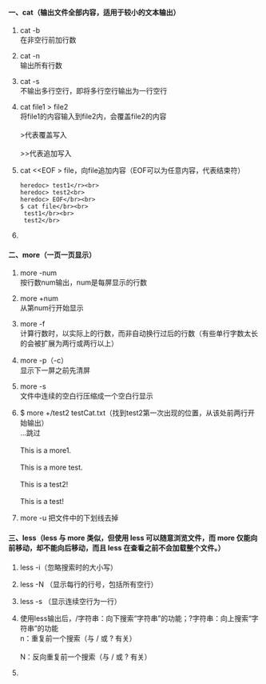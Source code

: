 #### 一、cat（输出文件全部内容，适用于较小的文本输出）
1. cat -b<br>
   在非空行前加行数

2. cat -n<br>
   输出所有行数

3. cat -s<br>
   不输出多行空行，即将多行空行输出为一行空行

4. cat file1 > file2<br>
   将file1的内容输入到file2内，会覆盖file2的内容</br><br>
   \>代表覆盖写入</br><br>
   \>>代表追加写入</br>

5. cat \<\<EOF > file，向file追加内容（EOF可以为任意内容，代表结束符）<br>
   ```
   heredoc> test1</r><br>
   heredoc> test2<br>
   heredoc> EOF</br><br>
   $ cat file</br><br>
    test1</br><br>
    test2</br>
   ```

6.
#### 二、more（一页一页显示）
1. more -num<br>
   按行数num输出，num是每屏显示的行数

2. more +num<br>
   从第num行开始显示

3. more -f<br>
   计算行数时，以实际上的行数，而非自动换行过后的行数（有些单行字数太长的会被扩展为两行或两行以上）

4. more -p（-c）<br>
   显示下一屏之前先清屏

5. more -s<br>
   文件中连续的空白行压缩成一个空白行显示

6. $ more +/test2 testCat.txt（找到test2第一次出现的位置，从该处前两行开始输出）<br>
    ...跳过</br><br>
    This is a more1.</br><br>
    This is a more test.</br><br>
    This is a test2!</br><br>
    This is a test!</br>
7. more -u 把文件中的下划线去掉

#### 三、less（less 与 more 类似，但使用 less 可以随意浏览文件，而 more 仅能向前移动，却不能向后移动，而且 less 在查看之前不会加载整个文件。）
1. less -i（忽略搜索时的大小写）

2. less -N （显示每行的行号，包括所有空行）

3. less -s （显示连续空行为一行）

4. 使用less输出后，/字符串：向下搜索“字符串”的功能；?字符串：向上搜索“字符串”的功能<br>
    n：重复前一个搜索（与 / 或 ? 有关）</br><br>
    N：反向重复前一个搜索（与 / 或 ? 有关）</br>

5. 